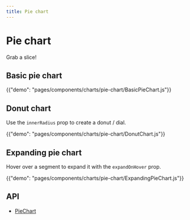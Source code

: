 ```yaml
---
title: Pie chart
---
```


# Pie chart

<p class="description">Grab a slice!</p>

## Basic pie chart

{{"demo": "pages/components/charts/pie-chart/BasicPieChart.js"}}

## Donut chart

Use the `innerRadius` prop to create a donut / dial.

{{"demo": "pages/components/charts/pie-chart/DonutChart.js"}}

## Expanding pie chart

Hover over a segment to expand it with the `expandOnHover` prop.

{{"demo": "pages/components/charts/pie-chart/ExpandingPieChart.js"}}

## API

- [PieChart](/api/data-grid/pie-chart-props/)
